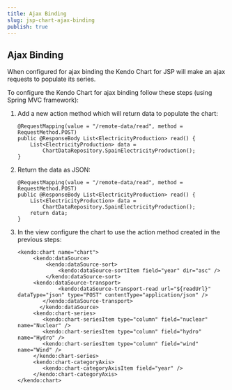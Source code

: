 ```yaml
---
title: Ajax Binding
slug: jsp-chart-ajax-binding
publish: true
---
```


## Ajax Binding

When configured for ajax binding the Kendo Chart for JSP will make an ajax requests to populate its series.

To configure the Kendo Chart for ajax binding follow these steps (using Spring MVC framework):

1.  Add a new action method which will return data to populate the chart:

	    @RequestMapping(value = "/remote-data/read", method = RequestMethod.POST)
	    public @ResponseBody List<ElectricityProduction> read() {
			List<ElectricityProduction> data =
				ChartDataRepository.SpainElectricityProduction();
	    }

2.  Return the data as JSON:

	    @RequestMapping(value = "/remote-data/read", method = RequestMethod.POST)
	    public @ResponseBody List<ElectricityProduction> read() {
			List<ElectricityProduction> data =
				ChartDataRepository.SpainElectricityProduction();
			return data;
	    }

3.  In the view configure the chart to use the action method created in the previous steps:

		<kendo:chart name="chart">
			 <kendo:dataSource>
			 	 <kendo:dataSource-sort>
			 	 	 <kendo:dataSource-sortItem field="year" dir="asc" />
			 	 </kendo:dataSource-sort>
		 	 <kendo:dataSource-transport>
		    		 <kendo:dataSource-transport-read url="${readUrl}" dataType="json" type="POST" contentType="application/json" />
		        </kendo:dataSource-transport>
		       </kendo:dataSource>
			 <kendo:chart-series>
			 	<kendo:chart-seriesItem type="column" field="nuclear" name="Nuclear" />
			 	<kendo:chart-seriesItem type="column" field="hydro" name="Hydro" />
			 	<kendo:chart-seriesItem type="column" field="wind" name="Wind" />
			 </kendo:chart-series>
			 <kendo:chart-categoryAxis>
		 	 	<kendo:chart-categoryAxisItem field="year" />
		 	 </kendo:chart-categoryAxis>
		</kendo:chart>
